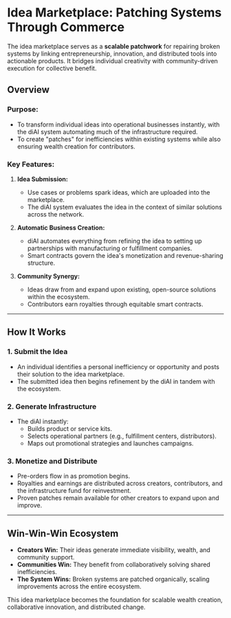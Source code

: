 # Idea Marketplace: Patching Systems Through Commerce

The idea marketplace serves as a **scalable patchwork** for repairing broken systems by linking entrepreneurship,
innovation, and distributed tools into actionable products. It bridges individual creativity with community-driven
execution for collective benefit.

## Overview

### Purpose:

- To transform individual ideas into operational businesses instantly, with the diAI system automating much of the
  infrastructure required.
- To create "patches" for inefficiencies within existing systems while also ensuring wealth creation for contributors.

### Key Features:

1. **Idea Submission:**
    - Use cases or problems spark ideas, which are uploaded into the marketplace.
    - The diAI system evaluates the idea in the context of similar solutions across the network.

2. **Automatic Business Creation:**
    - diAI automates everything from refining the idea to setting up partnerships with manufacturing or fulfillment
      companies.
    - Smart contracts govern the idea's monetization and revenue-sharing structure.

3. **Community Synergy:**
    - Ideas draw from and expand upon existing, open-source solutions within the ecosystem.
    - Contributors earn royalties through equitable smart contracts.

---

## How It Works

### 1. Submit the Idea

- An individual identifies a personal inefficiency or opportunity and posts their solution to the idea marketplace.
- The submitted idea then begins refinement by the diAI in tandem with the ecosystem.

### 2. Generate Infrastructure

- The diAI instantly:
    - Builds product or service kits.
    - Selects operational partners (e.g., fulfillment centers, distributors).
    - Maps out promotional strategies and launches campaigns.

### 3. Monetize and Distribute

- Pre-orders flow in as promotion begins.
- Royalties and earnings are distributed across creators, contributors, and the infrastructure fund for reinvestment.
- Proven patches remain available for other creators to expand upon and improve.

---

## Win-Win-Win Ecosystem

- **Creators Win:** Their ideas generate immediate visibility, wealth, and community support.
- **Communities Win:** They benefit from collaboratively solving shared inefficiencies.
- **The System Wins:** Broken systems are patched organically, scaling improvements across the entire ecosystem.

This idea marketplace becomes the foundation for scalable wealth creation, collaborative innovation, and distributed
change.